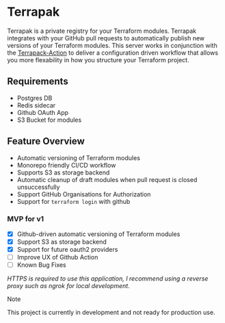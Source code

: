# Terrapak
Terrapak is a private registry for your Terraform modules. Terrapak integrates with your GitHub pull requests to automatically publish new versions of your Terraform modules. This server works in conjunction with the [Terrapack-Action](https://github.com/eunanhardy/terrapak-action) to deliver a configuration driven workflow that allows you more flexability in how you structure your Terraform project.

## Requirements
- Postgres DB
- Redis sidecar
- Github OAuth App
- S3 Bucket for modules

## Feature Overview
- Automatic versioning of Terraform modules
- Monorepo friendly CI/CD workflow
- Supports S3 as storage backend
- Automatic cleanup of draft modules when pull request is closed unsuccessfully
- Support GitHub Organisations for Authorization
- Support for `terraform login` with github


### MVP for v1
- [x] Github-driven automatic versioning of Terraform modules
- [x] Support S3 as storage backend
- [x] Support for future oauth2 providers
- [ ] Improve UX of Github Action
- [ ] Known Bug Fixes

*HTTPS is required to use this application, I recommend using a reverse proxy such as ngrok for local development.*


> [!NOTE]  
> This project is currently in development and not ready for production use.